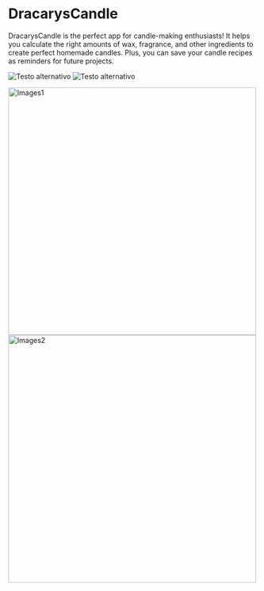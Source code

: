 # DracarysCandle
DracarysCandle is the perfect app for candle-making enthusiasts! It helps you calculate the right amounts of wax, fragrance, and other ingredients to create perfect homemade candles. Plus, you can save your candle recipes as reminders for future projects.

![Testo alternativo](images/images1.jpg "Images1")
![Testo alternativo](images/images2.jpg "Images2")

<img src="images/images1.jpg" alt="Images1" width="500">
<img src="images/images2.jpg" alt="Images2" width="500">

